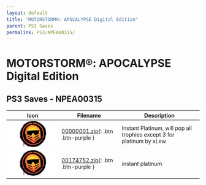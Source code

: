 ```yaml
---
layout: default
title: "MOTORSTORM®: APOCALYPSE Digital Edition"
parent: PS3 Saves
permalink: PS3/NPEA00315/
---
```

# MOTORSTORM®: APOCALYPSE Digital Edition

## PS3 Saves - NPEA00315

| Icon | Filename | Description |
|------|----------|-------------|
| ![MOTORSTORM®: APOCALYPSE Digital Edition](ICON0.PNG) | [00000001.zip](00000001.zip){: .btn .btn-purple } | Instant Platinum, will pop all trophies except 3 for platinum by xLew |
| ![MOTORSTORM®: APOCALYPSE Digital Edition](ICON0.PNG) | [00174752.zip](00174752.zip){: .btn .btn-purple } | instant platinum |

